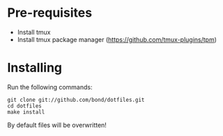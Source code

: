 # Pre-requisites
- Install tmux
- Install tmux package manager (https://github.com/tmux-plugins/tpm)

# Installing
Run the following commands:

    git clone git://github.com/bond/dotfiles.git
    cd dotfiles
    make install


By default files will be overwritten!
